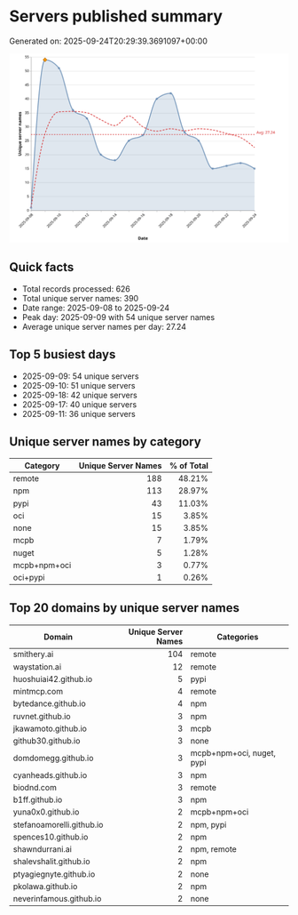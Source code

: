# Servers published summary

Generated on: 2025-09-24T20:29:39.3691097+00:00

![Unique servers per day](servers-per-day.svg)

## Quick facts
- Total records processed: 626
- Total unique server names: 390
- Date range: 2025-09-08 to 2025-09-24
- Peak day: 2025-09-09 with 54 unique server names
- Average unique server names per day: 27.24

## Top 5 busiest days
- 2025-09-09: 54 unique servers
- 2025-09-10: 51 unique servers
- 2025-09-18: 42 unique servers
- 2025-09-17: 40 unique servers
- 2025-09-11: 36 unique servers

## Unique server names by category

| Category | Unique Server Names | % of Total |
|----------|---------------------:|-----------:|
| remote | 188 | 48.21% |
| npm | 113 | 28.97% |
| pypi | 43 | 11.03% |
| oci | 15 | 3.85% |
| none | 15 | 3.85% |
| mcpb | 7 | 1.79% |
| nuget | 5 | 1.28% |
| mcpb+npm+oci | 3 | 0.77% |
| oci+pypi | 1 | 0.26% |

## Top 20 domains by unique server names

| Domain | Unique Server Names | Categories |
|--------|---------------------:|------------|
| smithery.ai | 104 | remote |
| waystation.ai | 12 | remote |
| huoshuiai42.github.io | 5 | pypi |
| mintmcp.com | 4 | remote |
| bytedance.github.io | 4 | npm |
| ruvnet.github.io | 3 | npm |
| jkawamoto.github.io | 3 | mcpb |
| github30.github.io | 3 | none |
| domdomegg.github.io | 3 | mcpb+npm+oci, nuget, pypi |
| cyanheads.github.io | 3 | npm |
| biodnd.com | 3 | remote |
| b1ff.github.io | 3 | npm |
| yuna0x0.github.io | 2 | mcpb+npm+oci |
| stefanoamorelli.github.io | 2 | npm, pypi |
| spences10.github.io | 2 | npm |
| shawndurrani.ai | 2 | npm, remote |
| shalevshalit.github.io | 2 | npm |
| ptyagiegnyte.github.io | 2 | none |
| pkolawa.github.io | 2 | npm |
| neverinfamous.github.io | 2 | none |
